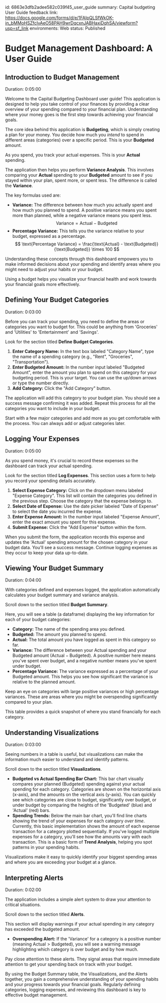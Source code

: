 id: 6863e3dfb2adee582c039f45_user_guide
summary: Capital budgeting User Guide
feedback link: https://docs.google.com/forms/d/e/1FAIpQLSfWkOK-in_bMMoHSZfcIvAeO58PAH9wrDqcxnJABHaxiDqhSA/viewform?usp=sf_link
environments: Web
status: Published
# Budget Management Dashboard: A User Guide

## Introduction to Budget Management
Duration: 0:05:00

Welcome to the Capital Budgeting Dashboard user guide! This application is designed to help you take control of your finances by providing a clear overview of your spending compared to your financial plan. Understanding where your money goes is the first step towards achieving your financial goals.

The core idea behind this application is **Budgeting**, which is simply creating a plan for your money. You decide how much you *intend* to spend in different areas (categories) over a specific period. This is your **Budgeted** amount.

As you spend, you track your actual expenses. This is your **Actual** spending.

The application then helps you perform **Variance Analysis**. This involves comparing your **Actual** spending to your **Budgeted** amount to see if you stayed within your plan, spent more, or spent less. The difference is called the **Variance**.

The key formulas used are:

*   **Variance:** The difference between how much you actually spent and how much you planned to spend. A positive variance means you spent more than planned, while a negative variance means you spent less.
    $$ \text{Variance} = \text{Actual} - \text{Budgeted} $$
*   **Percentage Variance:** This tells you the variance relative to your budget, expressed as a percentage.
    $$ \text{Percentage Variance} = \frac{\text{Actual} - \text{Budgeted}}{\text{Budgeted}} \times 100 $$

Understanding these concepts through this dashboard empowers you to make informed decisions about your spending and identify areas where you might need to adjust your habits or your budget.

<aside class="positive">
Using a budget helps you visualize your financial health and work towards your financial goals more effectively.
</aside>

## Defining Your Budget Categories
Duration: 0:03:00

Before you can track your spending, you need to define the areas or categories you want to budget for. This could be anything from 'Groceries' and 'Utilities' to 'Entertainment' and 'Savings'.

Look for the section titled **Define Budget Categories**.

1.  **Enter Category Name:** In the text box labeled "Category Name", type the name of a spending category (e.g., "Rent", "Groceries", "Transportation").
2.  **Enter Budgeted Amount:** In the number input labeled "Budgeted Amount", enter the amount you plan to spend on this category for your budgeting period. This is your target. You can use the up/down arrows or type the number directly.
3.  **Add Category:** Click the "Add Category" button.

The application will add this category to your budget plan. You should see a success message confirming it was added. Repeat this process for all the categories you want to include in your budget.

<aside class="positive">
Start with a few major categories and add more as you get comfortable with the process. You can always add or adjust categories later.
</aside>

## Logging Your Expenses
Duration: 0:05:00

As you spend money, it's crucial to record these expenses so the dashboard can track your actual spending.

Look for the section titled **Log Expenses**. This section uses a form to help you record your spending details accurately.

1.  **Select Expense Category:** Click on the dropdown menu labeled "Expense Category". This list will contain the categories you defined in the previous step. Choose the category that the expense belongs to.
2.  **Select Date of Expense:** Use the date picker labeled "Date of Expense" to select the date you incurred the expense.
3.  **Enter Expense Amount:** In the number input labeled "Expense Amount", enter the exact amount you spent for this expense.
4.  **Submit Expense:** Click the "Add Expense" button within the form.

When you submit the form, the application records this expense and updates the 'Actual' spending amount for the chosen category in your budget data. You'll see a success message. Continue logging expenses as they occur to keep your data up-to-date.

## Viewing Your Budget Summary
Duration: 0:04:00

With categories defined and expenses logged, the application automatically calculates your budget summary and variance analysis.

Scroll down to the section titled **Budget Summary**.

Here, you will see a table (a dataframe) displaying the key information for each of your budget categories:

*   **Category:** The name of the spending area you defined.
*   **Budgeted:** The amount you planned to spend.
*   **Actual:** The total amount you have logged as spent in this category so far.
*   **Variance:** The difference between your Actual spending and your Budgeted amount ($\text{Actual} - \text{Budgeted}$). A positive number here means you've spent over budget, and a negative number means you've spent under budget.
*   **Percentage Variance:** The variance expressed as a percentage of your Budgeted amount. This helps you see how significant the variance is relative to the planned amount.

<aside class="negative">
Keep an eye on categories with large positive variances or high percentage variances. These are areas where you might be overspending significantly compared to your plan.
</aside>

This table provides a quick snapshot of where you stand financially for each category.

## Understanding Visualizations
Duration: 0:03:00

Seeing numbers in a table is useful, but visualizations can make the information much easier to understand and identify patterns.

Scroll down to the section titled **Visualizations**.

*   **Budgeted vs Actual Spending Bar Chart:** This bar chart visually compares your planned (Budgeted) spending against your actual spending for each category. Categories are shown on the horizontal axis (x-axis), and the amounts on the vertical axis (y-axis). You can quickly see which categories are close to budget, significantly over budget, or under budget by comparing the heights of the 'Budgeted' (blue) and 'Actual' (red) bars.
*   **Spending Trends:** Below the main bar chart, you'll find line charts showing the trend of your expenses for each category *over time*. Currently, this basic implementation shows the amount of each expense transaction for a category plotted sequentially. If you've logged multiple expenses for a category, you'll see how the amounts vary with each transaction. This is a basic form of **Trend Analysis**, helping you spot patterns in your spending habits.

<aside class="positive">
Visualizations make it easy to quickly identify your biggest spending areas and where you are exceeding your budget at a glance.
</aside>

## Interpreting Alerts
Duration: 0:02:00

The application includes a simple alert system to draw your attention to critical situations.

Scroll down to the section titled **Alerts**.

This section will display warnings if your actual spending in any category has exceeded the budgeted amount.

*   **Overspending Alert:** If the 'Variance' for a category is a positive number (meaning $\text{Actual} > \text{Budgeted}$), you will see a warning message highlighting which category is over budget and by how much.

<aside class="negative">
Pay close attention to these alerts. They signal areas that require immediate attention to get your spending back on track with your budget.
</aside>

By using the Budget Summary table, the Visualizations, and the Alerts together, you gain a comprehensive understanding of your spending habits and your progress towards your financial goals. Regularly defining categories, logging expenses, and reviewing this dashboard is key to effective budget management.

